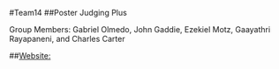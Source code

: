 #Team14
##Poster Judging Plus

Group Members: Gabriel Olmedo, John Gaddie, Ezekiel Motz, Gaayathri Rayapaneni, and Charles Carter

##[Website:](https://csc-4350-tr-sp2023.github.io/Team14/)
